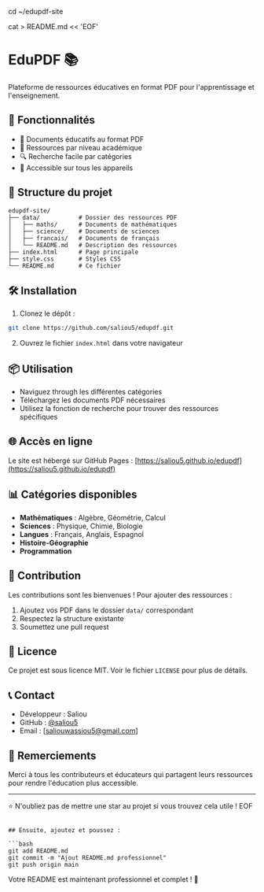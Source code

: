 cd ~/edupdf-site

cat > README.md << 'EOF'
# EduPDF 📚

Plateforme de ressources éducatives en format PDF pour l'apprentissage et l'enseignement.

## 🚀 Fonctionnalités

- 📖 Documents éducatifs au format PDF
- 🎯 Ressources par niveau académique
- 🔍 Recherche facile par catégories
- 📱 Accessible sur tous les appareils

## 📁 Structure du projet


```
edupdf-site/
├── data/           # Dossier des ressources PDF
│   ├── maths/      # Documents de mathématiques
│   ├── science/    # Documents de sciences
│   ├── francais/   # Documents de français
│   └── README.md   # Description des ressources
├── index.html      # Page principale
├── style.css       # Styles CSS
└── README.md       # Ce fichier
```

## 🛠️ Installation

1. Clonez le dépôt :
```bash
git clone https://github.com/saliou5/edupdf.git
```

2. Ouvrez le fichier `index.html` dans votre navigateur

## 📦 Utilisation

- Naviguez through les différentes catégories
- Téléchargez les documents PDF nécessaires
- Utilisez la fonction de recherche pour trouver des ressources spécifiques

## 🌐 Accès en ligne

Le site est hébergé sur GitHub Pages :
[https://saliou5.github.io/edupdf](https://saliou5.github.io/edupdf)

## 📊 Catégories disponibles

- **Mathématiques** : Algèbre, Géométrie, Calcul
- **Sciences** : Physique, Chimie, Biologie
- **Langues** : Français, Anglais, Espagnol
- **Histoire-Géographie**
- **Programmation**

## 🤝 Contribution

Les contributions sont les bienvenues ! Pour ajouter des ressources :

1. Ajoutez vos PDF dans le dossier `data/` correspondant
2. Respectez la structure existante
3. Soumettez une pull request

## 📝 Licence

Ce projet est sous licence MIT. Voir le fichier `LICENSE` pour plus de détails.

## 📞 Contact

- Développeur : Saliou
- GitHub : [@saliou5](https://github.com/saliou5)
- Email : [saliouwassiou5@gmail.com]

## 🙏 Remerciements

Merci à tous les contributeurs et éducateurs qui partagent leurs ressources pour rendre l'éducation plus accessible.

---

⭐ N'oubliez pas de mettre une star au projet si vous trouvez cela utile !
EOF
```

## Ensuite, ajoutez et poussez :

```bash
git add README.md
git commit -m "Ajout README.md professionnel"
git push origin main
```

Votre README est maintenant professionnel et complet ! 🚀
